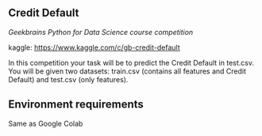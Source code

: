 ## Credit Default
_Geekbrains Python for Data Science course competition_

kaggle: https://www.kaggle.com/c/gb-credit-default

In this competition your task will be to predict the Credit Default in test.csv. You will be given two datasets: train.csv (contains all features and Credit Default) and test.csv (only features).

## Environment requirements
Same as Google Colab